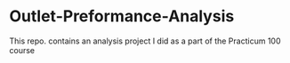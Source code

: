 # Outlet-Preformance-Analysis
This repo. contains an analysis project I did as a part of the Practicum 100 course
